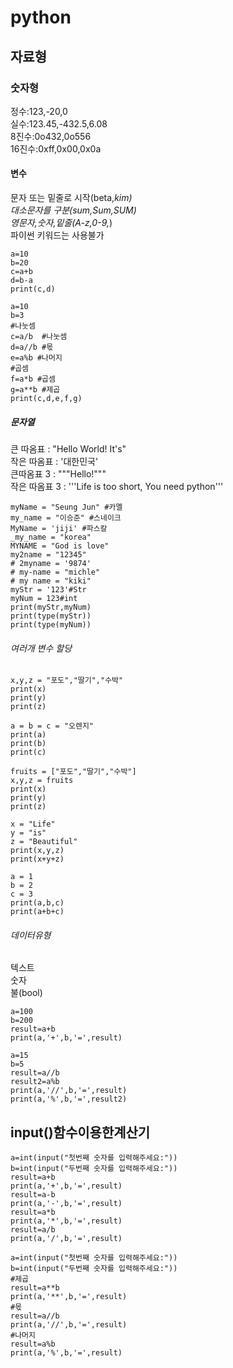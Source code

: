 # python
## 자료형
### 숫자형
정수:123,-20,0\
실수:123.45,-432.5,6.08\
8진수:0o432,0o556\
16진수:0xff,0x00,0x0a
#### 변수  
문자 또는 밑줄로 시작(beta,_kim)\
대소문자를 구분(sum,Sum,SUM)\
영문자,숫자,밑줄(A-z,0-9,_)\
파이썬 키워드는 사용불가
~~~
a=10
b=20
c=a+b
d=b-a
print(c,d)
~~~
~~~
a=10
b=3
#나눗셈
c=a/b  #나눗셈
d=a//b #몫
e=a%b #나머지
#곱셈
f=a*b #곱셈
g=a**b #제곱
print(c,d,e,f,g)
~~~
##### 문자열
큰 따옴표 : "Hello World! It's"\
작은 따옴표 : '대한민국'\
큰따옴표 3 : """Hello!"""\
작은 따옴표 3 : '''Life is too short, You need python'''
~~~
myName = "Seung Jun" #카멜
my_name = "이승준" #스네이크
MyName = 'jiji' #파스칼
_my_name = "korea"
MYNAME = "God is love"
my2name = "12345"
# 2myname = '9874'
# my-name = "michle"
# my name = "kiki"
myStr = '123'#Str
myNum = 123#int
print(myStr,myNum)
print(type(myStr))
print(type(myNum))
~~~
###### 여러개 변수 할당
~~~
x,y,z = "포도","딸기","수박"
print(x)
print(y)
print(z)
~~~
~~~
a = b = c = "오렌지"
print(a)
print(b)
print(c)
~~~
~~~
fruits = ["포도","딸기","수박"]
x,y,z = fruits
print(x)
print(y)
print(z)
~~~
~~~
x = "Life"
y = "is"
z = "Beautiful"
print(x,y,z)
print(x+y+z)
~~~
~~~
a = 1
b = 2
c = 3
print(a,b,c)
print(a+b+c)
~~~
###### 데이터유형
텍스트\
숫자\
불(bool)
~~~
a=100
b=200
result=a+b
print(a,'+',b,'=',result)
~~~
~~~
a=15
b=5
result=a//b
result2=a%b
print(a,'//',b,'=',result)
print(a,'%',b,'=',result2)
~~~
## input()함수이용한계산기
~~~
a=int(input("첫번째 숫자를 입력해주세요:"))
b=int(input("두번째 숫자를 입력해주세요:"))
result=a+b
print(a,'+',b,'=',result)
result=a-b
print(a,'-',b,'=',result)
result=a*b
print(a,'*',b,'=',result)
result=a/b
print(a,'/',b,'=',result)
~~~
~~~
a=int(input("첫번째 숫자를 입력해주세요:"))
b=int(input("두번째 숫자를 입력해주세요:"))
#제곱
result=a**b
print(a,'**',b,'=',result)
#몫
result=a//b
print(a,'//',b,'=',result)
#나머지
result=a%b
print(a,'%',b,'=',result)
~~~
